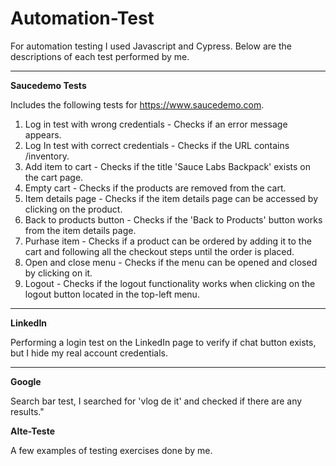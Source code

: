 # Automation-Test

For automation testing I used Javascript and Cypress. 
Below are the descriptions of each test performed by me.

-----------------
**Saucedemo Tests**

Includes the following tests for https://www.saucedemo.com.


1. Log in test with wrong credentials - Checks if an error message appears.
2. Log In test with correct credentials - Checks if the URL contains /inventory.
3. Add item to cart -  Checks if the title 'Sauce Labs Backpack' exists on the cart page.
4. Empty cart - Checks if the products are removed from the cart.
5. Item details page - Checks if the item details page can be accessed by clicking on the product.
6. Back to products button - Checks if the 'Back to Products' button works from the item details page.
7. Purhase item - Checks if a product can be ordered by adding it to the cart and following all the checkout steps until the order is placed.
8. Open and close menu - Checks if the menu can be opened and closed by clicking on it.
9. Logout - Checks if the logout functionality works when clicking on the logout button located in the top-left menu.

-----------------
**LinkedIn**

Performing a login test on the LinkedIn page to verify if chat button exists, but I hide my real account credentials.

-----------------
**Google**

Search bar test, I searched for 'vlog de it' and checked if there are any results." 

**Alte-Teste**

A few examples of testing exercises done by me.
